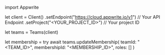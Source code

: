 import Appwrite

let client = Client()
    .setEndpoint("https://cloud.appwrite.io/v1") // Your API Endpoint
    .setProject("<YOUR_PROJECT_ID>") // Your project ID

let teams = Teams(client)

let membership = try await teams.updateMembership(
    teamId: "<TEAM_ID>",
    membershipId: "<MEMBERSHIP_ID>",
    roles: []
)

